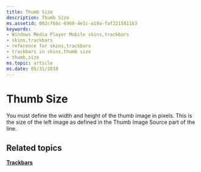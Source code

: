 ```yaml
---
title: Thumb Size
description: Thumb Size
ms.assetid: 002cf66c-6960-4e1c-a19a-faf3215811b3
keywords:
- Windows Media Player Mobile skins,trackbars
- skins,trackbars
- reference for skins,trackbars
- trackbars in skins,thumb size
- thumb,size
ms.topic: article
ms.date: 05/31/2018
---
```


# Thumb Size

You must define the width and height of the thumb image in pixels. This is the size of the left image as defined in the Thumb Image Source part of the line.

## Related topics

<dl> <dt>

[**Trackbars**](trackbars.md)
</dt> </dl>

 

 




